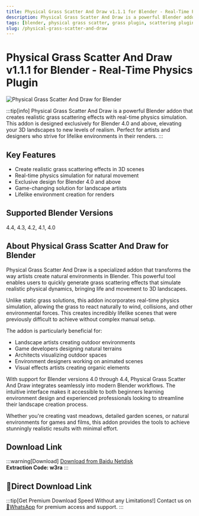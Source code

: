 ```yaml
---
title: Physical Grass Scatter And Draw v1.1.1 for Blender - Real-Time Physics Plugin
description: Physical Grass Scatter And Draw is a powerful Blender addon that creates realistic grass scattering effects with real-time physics simulation. Perfect for landscape artists and environment designers.
tags: [blender, physical grass scatter, grass plugin, scattering plugin, landscape design, real-time physics, environment design, 3d animation, blender addon, vegetation]
slug: /physical-grass-scatter-and-draw
---
```

<!--Above is frontmatter Part-generate depend on content meet Google Seo, you need to balance automation efficiency with Google’s core ranking factors—especially E-E-A-T (Experience, Expertise, Authoritativeness, Trustworthiness), -->

<!--First Part-This is Title -->
# Physical Grass Scatter And Draw v1.1.1 for Blender - Real-Time Physics Plugin

<!--Second Part-This is First Banner -->
![Physical Grass Scatter And Draw for Blender](https://www.gfxcamp.com/wp-content/uploads/2025/08/Physical-Grass-Scatter-And-Draw.jpg)

:::tip[info]
Physical Grass Scatter And Draw is a powerful Blender addon that creates realistic grass scattering effects with real-time physics simulation. This addon is designed exclusively for Blender 4.0 and above, elevating your 3D landscapes to new levels of realism. Perfect for artists and designers who strive for lifelike environments in their renders.
:::

## Key Features

- Create realistic grass scattering effects in 3D scenes
- Real-time physics simulation for natural movement
- Exclusive design for Blender 4.0 and above
- Game-changing solution for landscape artists
- Lifelike environment creation for renders

## Supported Blender Versions

4.4, 4.3, 4.2, 4.1, 4.0



## About Physical Grass Scatter And Draw for Blender

Physical Grass Scatter And Draw is a specialized addon that transforms the way artists create natural environments in Blender. This powerful tool enables users to quickly generate grass scattering effects that simulate realistic physical dynamics, bringing life and movement to 3D landscapes.

Unlike static grass solutions, this addon incorporates real-time physics simulation, allowing the grass to react naturally to wind, collisions, and other environmental forces. This creates incredibly lifelike scenes that were previously difficult to achieve without complex manual setup.

The addon is particularly beneficial for:
- Landscape artists creating outdoor environments
- Game developers designing natural terrains
- Architects visualizing outdoor spaces
- Environment designers working on animated scenes
- Visual effects artists creating organic elements

With support for Blender versions 4.0 through 4.4, Physical Grass Scatter And Draw integrates seamlessly into modern Blender workflows. The intuitive interface makes it accessible to both beginners learning environment design and experienced professionals looking to streamline their landscape creation process.

Whether you're creating vast meadows, detailed garden scenes, or natural environments for games and films, this addon provides the tools to achieve stunningly realistic results with minimal effort.

## Download Link

:::warning[Download]
[Download from Baidu Netdisk](https://pan.baidu.com/s/1xRxMkEQl969tpln7ZH-CFA?pwd=w3ra)  
**Extraction Code: w3ra**
:::

## 🚀Direct Download Link
:::tip[Get Premium Download Speed Without any Limitations!]
Contact us on [💬WhatsApp](https://wa.me/+8613237610083) for premium  access and support.
:::